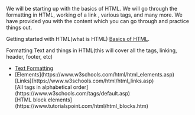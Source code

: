 We will be starting up with the basics of HTML. We will go through the formatting in HTML, working of a link , various tags, and many more. We have provided you with the content which you can go through and practice things out.

Getting started with HTML(what is HTML) [Basics of HTML](https://developer.mozilla.org/en-US/docs/Learn/HTML/Introduction_to_HTML/Getting_started).

Formatting Text and things in HTML(this will cover all the tags, linking, header, footer, etc)
<ul>

  <li> <a href="https://www.w3schools.com/html/html_formatting.asp">Text Formatting</a> </li>
  <li>[Elements](https://www.w3schools.com/html/html_elements.asp)</li>
[Links](https://www.w3schools.com/html/html_links.asp)<br>
[All tags in alphabetical order](https://www.w3schools.com/tags/default.asp)<br>
[HTML block elements](https://www.tutorialspoint.com/html/html_blocks.htm)<br>
</ul>
